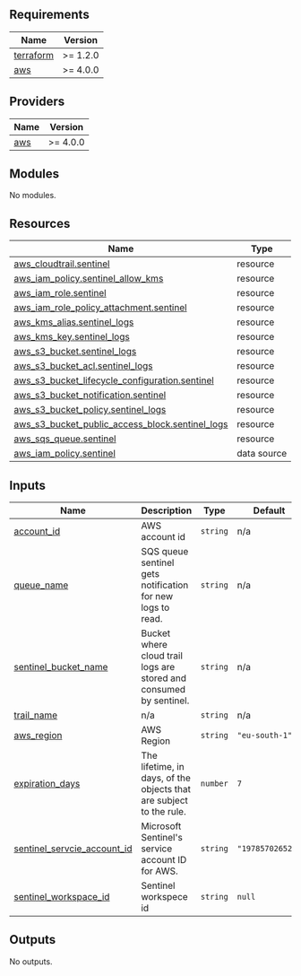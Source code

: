 ## Requirements

| Name | Version |
|------|---------|
| <a name="requirement_terraform"></a> [terraform](#requirement\_terraform) | >= 1.2.0   |
| <a name="requirement_aws"></a> [aws](#requirement\_aws) | >= 4.0.0 |

## Providers

| Name | Version |
|------|---------|
| <a name="provider_aws"></a> [aws](#provider\_aws) | >= 4.0.0 |

## Modules

No modules.

## Resources

| Name | Type |
|------|------|
| [aws_cloudtrail.sentinel](https://registry.terraform.io/providers/hashicorp/aws/latest/docs/resources/cloudtrail) | resource |
| [aws_iam_policy.sentinel_allow_kms](https://registry.terraform.io/providers/hashicorp/aws/latest/docs/resources/iam_policy) | resource |
| [aws_iam_role.sentinel](https://registry.terraform.io/providers/hashicorp/aws/latest/docs/resources/iam_role) | resource |
| [aws_iam_role_policy_attachment.sentinel](https://registry.terraform.io/providers/hashicorp/aws/latest/docs/resources/iam_role_policy_attachment) | resource |
| [aws_kms_alias.sentinel_logs](https://registry.terraform.io/providers/hashicorp/aws/latest/docs/resources/kms_alias) | resource |
| [aws_kms_key.sentinel_logs](https://registry.terraform.io/providers/hashicorp/aws/latest/docs/resources/kms_key) | resource |
| [aws_s3_bucket.sentinel_logs](https://registry.terraform.io/providers/hashicorp/aws/latest/docs/resources/s3_bucket) | resource |
| [aws_s3_bucket_acl.sentinel_logs](https://registry.terraform.io/providers/hashicorp/aws/latest/docs/resources/s3_bucket_acl) | resource |
| [aws_s3_bucket_lifecycle_configuration.sentinel](https://registry.terraform.io/providers/hashicorp/aws/latest/docs/resources/s3_bucket_lifecycle_configuration) | resource |
| [aws_s3_bucket_notification.sentinel](https://registry.terraform.io/providers/hashicorp/aws/latest/docs/resources/s3_bucket_notification) | resource |
| [aws_s3_bucket_policy.sentinel_logs](https://registry.terraform.io/providers/hashicorp/aws/latest/docs/resources/s3_bucket_policy) | resource |
| [aws_s3_bucket_public_access_block.sentinel_logs](https://registry.terraform.io/providers/hashicorp/aws/latest/docs/resources/s3_bucket_public_access_block) | resource |
| [aws_sqs_queue.sentinel](https://registry.terraform.io/providers/hashicorp/aws/latest/docs/resources/sqs_queue) | resource |
| [aws_iam_policy.sentinel](https://registry.terraform.io/providers/hashicorp/aws/latest/docs/data-sources/iam_policy) | data source |

## Inputs

| Name | Description | Type | Default | Required |
|------|-------------|------|---------|:--------:|
| <a name="input_account_id"></a> [account\_id](#input\_account\_id) | AWS account id | `string` | n/a | yes |
| <a name="input_queue_name"></a> [queue\_name](#input\_queue\_name) | SQS queue sentinel gets notification for new logs to read. | `string` | n/a | yes |
| <a name="input_sentinel_bucket_name"></a> [sentinel\_bucket\_name](#input\_sentinel\_bucket\_name) | Bucket where cloud trail logs are stored and consumed by sentinel. | `string` | n/a | yes |
| <a name="input_trail_name"></a> [trail\_name](#input\_trail\_name) | n/a | `string` | n/a | yes |
| <a name="input_aws_region"></a> [aws\_region](#input\_aws\_region) | AWS Region | `string` | `"eu-south-1"` | no |
| <a name="input_expiration_days"></a> [expiration\_days](#input\_expiration\_days) | The lifetime, in days, of the objects that are subject to the rule. | `number` | `7` | no |
| <a name="input_sentinel_servcie_account_id"></a> [sentinel\_servcie\_account\_id](#input\_sentinel\_servcie\_account\_id) | Microsoft Sentinel's service account ID for AWS. | `string` | `"197857026523"` | no |
| <a name="input_sentinel_workspace_id"></a> [sentinel\_workspace\_id](#input\_sentinel\_workspace\_id) | Sentinel workspece id | `string` | `null` | no |

## Outputs

No outputs.
